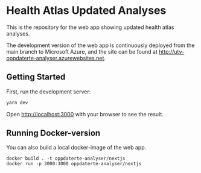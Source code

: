 # Health Atlas Updated Analyses

This is the repository for the web app showing updated health atlas analyses.

The development version of the web app is continuously deployed from the main branch to Microsoft Azure, and the site can be found at http://utv-oppdaterte-analyser.azurewebsites.net.

## Getting Started

First, run the development server:

```bash
yarn dev
```

Open [http://localhost:3000](http://localhost:3000) with your browser to see the result.

## Running Docker-version

You can also build a local docker-image of the web app.

```
docker build . -t oppdaterte-analyser/nextjs  
docker run -p 3000:3000 oppdaterte-analyser/nextjs 
```

